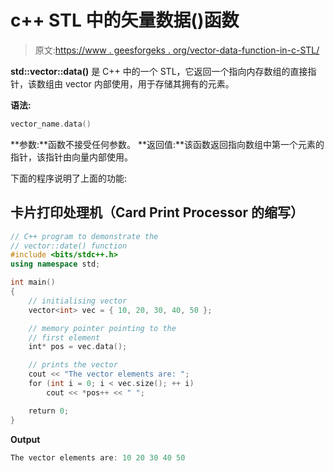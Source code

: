 # c++ STL 中的矢量数据()函数

> 原文:[https://www . geesforgeks . org/vector-data-function-in-c-STL/](https://www.geeksforgeeks.org/vector-data-function-in-c-stl/)

**std::vector::data()** 是 C++ 中的一个 STL，它返回一个指向内存数组的直接指针，该数组由 vector 内部使用，用于存储其拥有的元素。

**语法:**

```cpp
vector_name.data()

```

**参数:**函数不接受任何参数。
**返回值:**该函数返回指向数组中第一个元素的指针，该指针由向量内部使用。

下面的程序说明了上面的功能:

## 卡片打印处理机（Card Print Processor 的缩写）

```cpp
// C++ program to demonstrate the
// vector::date() function
#include <bits/stdc++.h>
using namespace std;

int main()
{
    // initialising vector
    vector<int> vec = { 10, 20, 30, 40, 50 };

    // memory pointer pointing to the
    // first element
    int* pos = vec.data();

    // prints the vector
    cout << "The vector elements are: ";
    for (int i = 0; i < vec.size(); ++ i)
        cout << *pos++ << " ";

    return 0;
}
```

**Output**

```cpp
The vector elements are: 10 20 30 40 50 
```